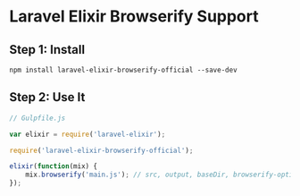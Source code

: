 # Laravel Elixir Browserify Support

## Step 1: Install

```
npm install laravel-elixir-browserify-official --save-dev
```

## Step 2: Use It

```js
// Gulpfile.js

var elixir = require('laravel-elixir');

require('laravel-elixir-browserify-official');

elixir(function(mix) {
    mix.browserify('main.js'); // src, output, baseDir, browserify-options
});
```
